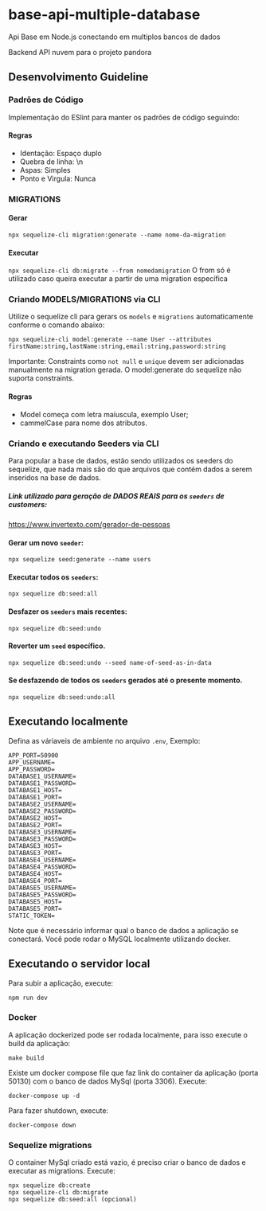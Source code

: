 # base-api-multiple-database
Api Base em Node.js conectando em multiplos bancos de dados

Backend API nuvem para o projeto pandora

## Desenvolvimento Guideline

### Padrões de Código

Implementação do ESlint para manter os padrões de código seguindo:

#### Regras

* Identação: Espaço duplo
* Quebra de linha: \n
* Aspas: Simples
* Ponto e Virgula: Nunca

### MIGRATIONS

#### Gerar
```npx sequelize-cli migration:generate --name nome-da-migration```

#### Executar
```npx sequelize-cli db:migrate --from nomedamigration```
O from só é utilizado caso queira executar a partir de uma migration específica

### Criando MODELS/MIGRATIONS via CLI

Utilize o sequelize cli para gerars os `models` e `migrations` automaticamente conforme o comando abaixo:

```shell script
npx sequelize-cli model:generate --name User --attributes firstName:string,lastName:string,email:string,password:string
```

Importante: Constraints como `not null` e `unique` devem ser adicionadas manualmente na migration gerada.
O model:generate do sequelize não suporta constraints.

#### Regras
* Model começa com letra maíuscula, exemplo User;
* cammelCase para nome dos atributos.

### Criando e executando Seeders via CLI
Para popular a base de dados, estão sendo utilizados os seeders do sequelize, que nada mais são do que arquivos que contém dados a serem inseridos na base de dados.

##### Link utilizado para geração de DADOS REAIS para os `seeders` de customers:

https://www.invertexto.com/gerador-de-pessoas

#### Gerar um novo `seeder`:

```shell script
npx sequelize seed:generate --name users
```

#### Executar todos os `seeders`:

```shell script
npx sequelize db:seed:all
```

#### Desfazer os `seeders` mais recentes:

```shell script
npx sequelize db:seed:undo
```

#### Reverter um `seed` específico.

```shell script
npx sequelize db:seed:undo --seed name-of-seed-as-in-data

```
#### Se desfazendo de todos os `seeders` gerados até o presente momento.

```shell script
npx sequelize db:seed:undo:all
```

## Executando localmente

Defina as váriaveis de ambiente no arquivo `.env`, Exemplo:

```
APP_PORT=50900
APP_USERNAME=
APP_PASSWORD=
DATABASE1_USERNAME=
DATABASE1_PASSWORD=
DATABASE1_HOST=
DATABASE1_PORT=
DATABASE2_USERNAME=
DATABASE2_PASSWORD=
DATABASE2_HOST=
DATABASE2_PORT=
DATABASE3_USERNAME=
DATABASE3_PASSWORD=
DATABASE3_HOST=
DATABASE3_PORT=
DATABASE4_USERNAME=
DATABASE4_PASSWORD=
DATABASE4_HOST=
DATABASE4_PORT=
DATABASE5_USERNAME=
DATABASE5_PASSWORD=
DATABASE5_HOST=
DATABASE5_PORT=
STATIC_TOKEN=
```

Note que é necessário informar qual o banco de dados a aplicação se conectará. Você pode
rodar o MySQL localmente utilizando docker.

## Executando o servidor local

Para subir a aplicação, execute:

```shell script
npm run dev
```

### Docker

A aplicação dockerized pode ser rodada localmente, para isso execute o build da aplicação:

```shell script
make build
```

Existe um docker compose file que faz link do container da aplicação (porta 50130) com o banco de
dados MySql (porta 3306). Execute:

```shell script
docker-compose up -d
```

Para fazer shutdown, execute:

```shell script
docker-compose down
```

### Sequelize migrations

O container MySql criado está vazio, é preciso criar o banco de dados e executar as migrations.
Execute:

```shell script
npx sequelize db:create
npx sequelize-cli db:migrate
npx sequelize db:seed:all (opcional)
```
